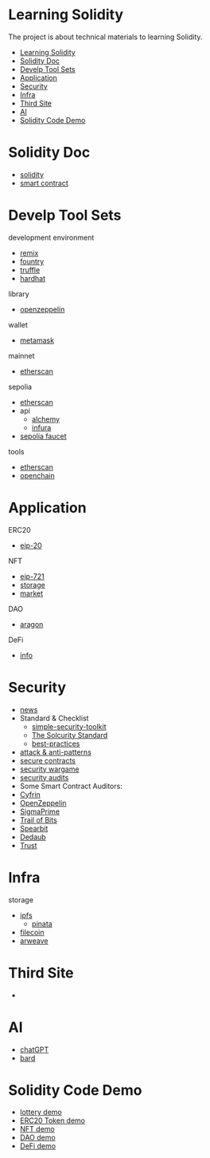 # Learning Solidity

The project is about technical materials to learning Solidity.

- [Learning Solidity](#learning-solidity)
- [Solidity Doc](#solidity-doc)
- [Develp Tool Sets](#develp-tool-sets)
- [Application](#application)
- [Security](#security)
- [Infra](#infra)
- [Third Site](#third-site)
- [AI](#ai)
- [Solidity Code Demo](#solidity-code-demo)

# Solidity Doc

- [solidity](https://docs.soliditylang.org/en/latest/index.html)
- [smart contract](https://ethereum.org/en/developers/docs/smart-contracts/)

# Develp Tool Sets

development environment

- [remix](https://remix.ethereum.org/)
- [fountry](https://github.com/foundry-rs/foundry)
- [truffle](https://github.com/trufflesuite/truffle)
- [hardhat](https://github.com/NomicFoundation/hardhat)

library
- [openzeppelin](https://github.com/OpenZeppelin/openzeppelin-contracts)

wallet

- [metamask](https://metamask.io/)

mainnet

- [etherscan](https://etherscan.io/)

sepolia

- [etherscan](https://sepolia.etherscan.io/)
- api
  - [alchemy](https://dashboard.alchemy.com/)
  - [infura](https://app.infura.io/dashboard)
- [sepolia faucet](https://sepoliafaucet.com/)

tools

- [etherscan](https://etherscan.io/unitconverter)
- [openchain](https://openchain.xyz/)

# Application

ERC20

- [eip-20](https://eips.ethereum.org/EIPS/eip-20)

NFT

- [eip-721](https://eips.ethereum.org/EIPS/eip-721)
- [storage](https://nft.storage/)
- [market](https://opensea.io/)

DAO

- [aragon](https://aragon.org/)

DeFi

- [info](https://defillama.com/)

# Security

- [news](https://rekt.news/)
- Standard & Checklist
  - [simple-security-toolkit](https://github.com/nascentxyz/simple-security-toolkit)
  - [The Solcurity Standard](https://github.com/transmissions11/solcurity)
  - [best-practices](https://consensys.github.io/smart-contract-best-practices/)
- [attack & anti-patterns](https://blog.sigmaprime.io/solidity-security.html)
- [secure contracts](https://secure-contracts.com/)
- [security wargame](https://www.damnvulnerabledefi.xyz/)
- [security audits](https://solodit.xyz/)
-   Some Smart Contract Auditors:
  -   [Cyfrin](https://cyfrin.io/)
  -   [OpenZeppelin](https://openzeppelin.com/)
  -   [SigmaPrime](https://sigmaprime.io/)
  -   [Trail of Bits](https://www.trailofbits.com/)
  -   [Spearbit](https://spearbit.com/)
  -   [Dedaub](https://dedaub.com/)
  -   [Trust](https://www.trust-security.xyz/)

# Infra

storage

- [ipfs](https://ipfs.tech/developers/)
  - [pinata](https://www.pinata.cloud/)
- [filecoin](https://filecoin.io/)
- [arweave](https://www.arweave.org/)

# Third Site

- [](https://thirdweb.com/dashboard)

# AI

- [chatGPT](https://chat.openai.com)
- [bard](https://bard.google.com/chat)

# Solidity Code Demo

- [lottery demo](https://github.com/lokichoggio/lottery)
- [ERC20 Token demo](https://github.com/lokichoggio/token)
- [NFT demo](https://github.com/lokichoggio/nft)
- [DAO demo](https://github.com/lokichoggio/dao)
- [DeFi demo](https://github.com/lokichoggio/defi)
